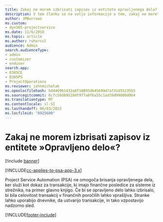 ```yaml
---
title: Zakaj ne morem izbrisati zapisov iz entitete opravljenega dela?
description: V tem članku so na voljo informacije o tem, zakaj ne morete izbrisati zapisov iz entitete opravljenega dela.
author: JPBurrows
ms.custom:
- dyn365-projectservice
ms.date: 11/6/2018
ms.topic: article
ms.author: ruhercul
audience: Admin
search.audienceType:
- admin
- customizer
- enduser
search.app:
- D365CE
- D365PS
- ProjectOperations
ms.reviewer: johnmichalak
ms.openlocfilehash: bd446961432a8f18895db45699d7a731d55235b5
ms.sourcegitcommit: 6cfc50d89528df977a8f6a55c1ad39d99800d9b4
ms.translationtype: MT
ms.contentlocale: sl-SI
ms.lasthandoff: 06/03/2022
ms.locfileid: "8925600"
---
```

# <a name="why-cant-i-delete-records-from-the-actuals-entity"></a>Zakaj ne morem izbrisati zapisov iz entitete »Opravljeno delo«?

[!include [banner](../includes/psa-now-project-operations.md)]

[!INCLUDE[cc-applies-to-psa-app-3.x](../includes/cc-applies-to-psa-app-3x.md)]

Project Service Automation (PSA) ne omogoča brisanja opravljenega dela, ker služi kot dokaz za transakcije, ki imajo finančne posledice za sisteme iz strežnika, na primer glavno knjigo. Če bi se opravljeno delo lahko izbrisalo, bi bila celovitost transakcij v finančnih poročilih lahko vprašljiva. Stranke lahko uporabijo dnevnike, da ustvarijo transakcije, in tako vzpostavijo nadzorno sled.



[!INCLUDE[footer-include](../includes/footer-banner.md)]
